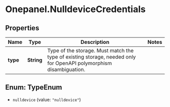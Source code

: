 # Onepanel.NulldeviceCredentials

## Properties
Name | Type | Description | Notes
------------ | ------------- | ------------- | -------------
**type** | **String** | Type of the storage. Must match the type of existing storage, needed only for OpenAPI polymorphism disambiguation.  | 


<a name="TypeEnum"></a>
## Enum: TypeEnum


* `nulldevice` (value: `"nulldevice"`)




